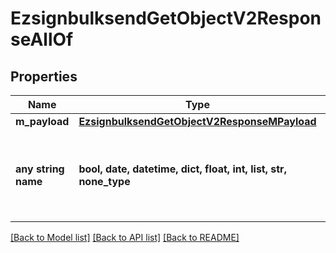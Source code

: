 # EzsignbulksendGetObjectV2ResponseAllOf


## Properties
Name | Type | Description | Notes
------------ | ------------- | ------------- | -------------
**m_payload** | [**EzsignbulksendGetObjectV2ResponseMPayload**](EzsignbulksendGetObjectV2ResponseMPayload.md) |  | 
**any string name** | **bool, date, datetime, dict, float, int, list, str, none_type** | any string name can be used but the value must be the correct type | [optional]

[[Back to Model list]](../README.md#documentation-for-models) [[Back to API list]](../README.md#documentation-for-api-endpoints) [[Back to README]](../README.md)


